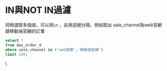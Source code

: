 # IN與NOT IN過濾

同時選取多個值，可以用`in` ，且用逗號分隔，例如取出 sale\_channel為web官網跟移動端官網的訂單

```sql
select *
from dws_order_d 
where sale_channel in ('web官網','移動端官網') 
limit 100; 
```

\
